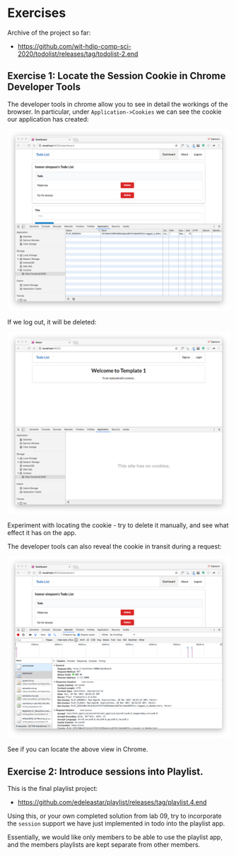 # Exercises

Archive of the project so far:

- <https://github.com/wit-hdip-comp-sci-2020/todolist/releases/tag/todolist-2.end>


## Exercise 1: Locate the Session Cookie in Chrome Developer Tools

The developer tools in chrome allow you to see in detail the workings of the browser. In particular, under `Application->Cookies` we can see the cookie our application has created:

![](img/10.png)

If we log out, it will be deleted:

![](img/11.png)

Experiment with locating the cookie - try to delete it manually, and see what effect it has on the app.

The developer tools can also reveal the cookie in transit during a request:

![](img/12.png)

See if you can locate the above view in Chrome.

## Exercise 2: Introduce sessions into Playlist.

This is the final playlist project:

- <https://github.com/edeleastar/playlist/releases/tag/playlist.4.end>

Using this, or your own completed solution from lab 09, try to incorporate the `session` support we have just implemented in todo into the playlist app.

Essentially, we would like only members to be able to use the playlist app, and the members playlists are kept separate from other members.